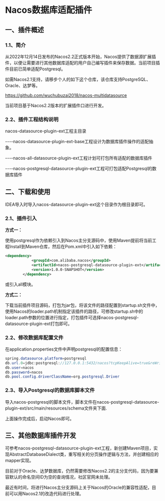 # Nacos数据库适配插件

## 一、插件概述

### 1.1、简介

从2022年12月14日发布的Nacos2.2正式版本开始，Nacos提供了数据源扩展插件，以便让需要进行其他数据库适配的用户自己编写插件来保存数据。当前项目插件目前已简单适配Postgresql。

如需Nacos2.1支持，请移步个人的如下这个仓库，该仓库支持PostgreSQL、Oracle、达梦等。

https://github.com/wuchubuzai2018/nacos-multidatasource

当前项目基于Nacos2.2版本的扩展插件口进行开发。

### 2.2、插件工程结构说明

nacos-datasource-plugin-ext工程主目录 

----nacos-datasource-plugin-ext-base工程设计为数据库插件操作的适配抽象。

----nacos-all-datasource-plugin-ext工程计划可打包所有适配的数据库插件

----nacos-postgresql-datasource-plugin-ext工程可打包适配Postgresql的数据库插件

## 二、下载和使用

IDEA导入时导入nacos-datasource-plugin-ext这个目录作为根目录即可。

### 2.1、插件引入

**方式一：**

使用postgresql作为依赖引入到Nacos主分支源码中，使用Maven提前将当前工程Install到Maven仓库，然后在Pom.xml中引入如下依赖：

```xml
<dependency>
            <groupId>com.alibaba.nacos</groupId>
            <artifactId>nacos-postgresql-datasource-plugin-ext</artifactId>
            <version>1.0.0-SNAPSHOT</version>
        </dependency>
```

或引入all模块。

**方式二：**

下载当前插件项目源码，打包为jar包，将该文件的路径配置到startup.sh文件中，使用Nacos的loader.path机制指定该插件的路径，可修改startup.sh中的loader.path参数的位置进行指定，打包插件可选择nacos-postgresql-datasource-plugin-ext打包即可。

### 2.2、修改数据库配置文件

在application.properties文件中声明postgresql的配置信息：

```java
spring.datasource.platform=postgresql
db.url.0=jdbc:postgresql://127.0.0.1:5432/nacos?tcpKeepAlive=true&reWriteBatchedInserts=true&ApplicationName=nacos_java
db.user=nacos
db.password=nacos
db.pool.config.driverClassName=org.postgresql.Driver
```

### 2.3、导入Postgresql的数据库脚本文件

导入nacos-postgresql的脚本文件，脚本文件在nacos-postgresql-datasource-plugin-ext/src/main/resources/schema文件夹下面.

上面操作完成后，启动Nacos即可。

## 三、其他数据库插件开发

可参考nacos-postgresql-datasource-plugin-ext工程，新创建Maven项目，实现AbstractDatabaseDialect类，重写相关的分页操作逻辑与方法，并创建相应的mapper实现。

目前对于Oracle、达梦数据库，仍然需要修改Nacos2.2的主分支代码，因为要兼容默认的命名空间ID为空的查询情况，社区官网未处理。

最近有时间，将进行Nacos主分支源码上关于Nacos的Oracle的兼容性适配，目前可以用Nacos2.1的改造代码进行处理。

